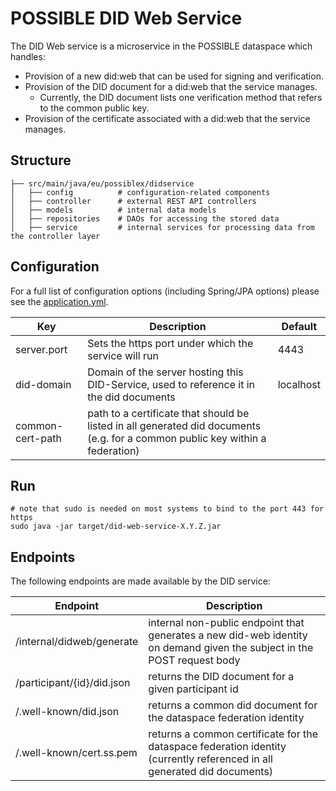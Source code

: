 # POSSIBLE DID Web Service
The DID Web service is a microservice in the POSSIBLE dataspace which handles:
- Provision of a new did:web that can be used for signing and verification.
- Provision of the DID document for a did:web that the service manages.
  - Currently, the DID document lists one verification method that refers to the common public key.
- Provision of the certificate associated with a did:web that the service manages.

## Structure

```
├── src/main/java/eu/possiblex/didservice
│   ├── config          # configuration-related components
│   ├── controller      # external REST API controllers
│   ├── models          # internal data models
│   ├── repositories    # DAOs for accessing the stored data
│   ├── service         # internal services for processing data from the controller layer
```

## Configuration

For a full list of configuration options (including Spring/JPA options) please see the 
[application.yml](src/main/resources/application.yml).

| Key                                | Description                                                                                                                              | Default   |
|------------------------------------|------------------------------------------------------------------------------------------------------------------------------------------|-----------|
| server.port                        | Sets the https port under which the service will run                                                                                     | 4443      |
| did-domain                         | Domain of the server hosting this DID-Service, used to reference it in the did documents                                                 | localhost |
| common-cert-path                   | path to a certificate that should be listed in all generated did documents (e.g. for a common public key within a federation) |           |



## Run
    # note that sudo is needed on most systems to bind to the port 443 for https
    sudo java -jar target/did-web-service-X.Y.Z.jar


## Endpoints

The following endpoints are made available by the DID service:


| Endpoint         | Description                                                                                                              |
|------------------|--------------------------------------------------------------------------------------------------------------------------|
| /internal/didweb/generate       | internal non-public endpoint that generates a new did-web identity on demand given the subject in the POST request body  |
| /participant/{id}/did.json      | returns the DID document for a given participant id                                                                      |
| /.well-known/did.json | returns a common did document for the dataspace federation identity                                                      |
| /.well-known/cert.ss.pem | returns a common certificate for the dataspace federation identity (currently referenced in all generated did documents) |

